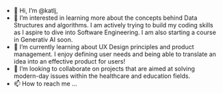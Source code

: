 - 👋 Hi, I’m @katlj,
- 👀 I’m interested in learning more about the concepts behind Data Structures and algorithms. I am actively trying to build my coding skills as I aspire to dive into Software Engineering. I am also starting a course in Generativ AI soon. 
- 🌱 I’m currently learning about UX Design principles and product management. I enjoy defining user needs and being able to translate an idea into an effective product for users! 
- 💞️ I’m looking to collaborate on projects that are aimed at solving modern-day issues within the healthcare and education fields.
- 📫 How to reach me ...

<!---
katlj/katlj is a ✨ special ✨ repository because its `README.md` (this file) appears on your GitHub profile.
You can click the Preview link to take a look at your changes.
--->
